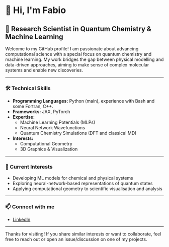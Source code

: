 # 👋 Hi, I'm Fabio 

## 🧪 Research Scientist in Quantum Chemistry & Machine Learning

Welcome to my GitHub profile! I am passionate about advancing computational science with a special focus on quantum chemistry and machine learning. My work bridges the gap between physical modelling and data-driven approaches, aiming to make sense of complex molecular systems and enable new discoveries.

---

### 🛠️ Technical Skills

- **Programming Languages:** Python (main), experience with Bash and some Fortran, C++.
- **Frameworks:** JAX, PyTorch
- **Expertise:**  
  - Machine Learning Potentials (MLPs)
  - Neural Network Wavefunctions
  - Quantum Chemistry Simulations (DFT and classical MD)
- **Interests:**  
  - Computational Geometry
  - 3D Graphics & Visualization

---

### 🌱 Current Interests

- Developing ML models for chemical and physical systems
- Exploring neural-network-based representations of quantum states
- Applying computational geometry to scientific visualisation and analysis

---

### 📫 Connect with me

- [LinkedIn](https://www.linkedin.com/in/fabio-falcioni-computational-chemist/)

---


Thanks for visiting! If you share similar interests or want to collaborate, feel free to reach out or open an issue/discussion on one of my projects.
